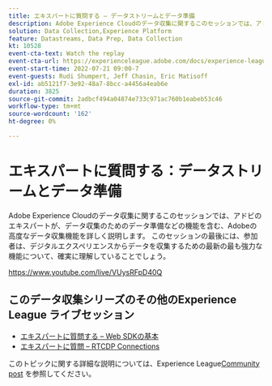 ```yaml
---
title: エキスパートに質問する – データストリームとデータ準備
description: Adobe Experience Cloudのデータ収集に関するこのセッションでは、アドビのエキスパートが、データ収集のためのデータ準備などの機能を含む、Adobeの高度なデータ収集機能を詳しく説明します。 このセッションの最後には、参加者は、デジタルエクスペリエンスからデータを収集するための最新の最も強力な機能について、確実に理解していることでしょう。
solution: Data Collection,Experience Platform
feature: Datastreams, Data Prep, Data Collection
kt: 10528
event-cta-text: Watch the replay
event-cta-url: https://experienceleague.adobe.com/docs/experience-league-live-events/events/episodes/exl-live-episode-07-21-22.html?lang=ja
event-start-time: 2022-07-21 09:00-7
event-guests: Rudi Shumpert, Jeff Chasin, Eric Matisoff
exl-id: ab5121f7-3e92-48a7-8bcc-a4456a4eab6e
duration: 3825
source-git-commit: 2adbcf494a04874e733c971ac760b1eabeb53c46
workflow-type: tm+mt
source-wordcount: '162'
ht-degree: 0%

---
```


# エキスパートに質問する：データストリームとデータ準備

Adobe Experience Cloudのデータ収集に関するこのセッションでは、アドビのエキスパートが、データ収集のためのデータ準備などの機能を含む、Adobeの高度なデータ収集機能を詳しく説明します。 このセッションの最後には、参加者は、デジタルエクスペリエンスからデータを収集するための最新の最も強力な機能について、確実に理解していることでしょう。

https://www.youtube.com/live/VUysRFpD40Q

## このデータ収集シリーズのその他のExperience League ライブセッション

* [エキスパートに質問する – Web SDKの基本](exl-live-episode-05-26-22.md)
* [エキスパートに質問 – RTCDP Connections](exl-live-episode-06-23-22.md)

このトピックに関する詳細な説明については、Experience League[Community post](https://experienceleaguecommunities.adobe.com/t5/adobe-experience-platform/aep-community-qna-coffee-break-7-21-22-10-30am-pt-adobe/td-p/461503?profile.language=ja) を参照してください。

